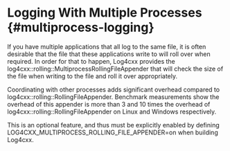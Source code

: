 Logging With Multiple Processes {#multiprocess-logging}
===
<!--
 Note: License header cannot be first, as doxygen does not generate
 cleanly if it before the '==='
-->
<!--
 Licensed to the Apache Software Foundation (ASF) under one or more
 contributor license agreements.  See the NOTICE file distributed with
 this work for additional information regarding copyright ownership.
 The ASF licenses this file to You under the Apache License, Version 2.0
 (the "License"); you may not use this file except in compliance with
 the License.  You may obtain a copy of the License at

	http://www.apache.org/licenses/LICENSE-2.0

 Unless required by applicable law or agreed to in writing, software
 distributed under the License is distributed on an "AS IS" BASIS,
 WITHOUT WARRANTIES OR CONDITIONS OF ANY KIND, either express or implied.
 See the License for the specific language governing permissions and
 limitations under the License.
-->

If you have multiple applications that all log to the same file, it is often
desirable that the file that these applications write to will roll over when
required.  In order for that to happen, Log4cxx provides the
log4cxx::rolling::MultiprocessRollingFileAppender that will check the size of the file when
writing to the file and roll it over appropriately.

Coordinating with other processes adds significant overhead compared to log4cxx::rolling::RollingFileAppender.
Benchmark measurements show the overhead of this appender is more than 3 and 10 times
the overhead of log4cxx::rolling::RollingFileAppender on Linux and Windows respectively.

This is an optional feature, and thus must be explicitly enabled
by defining LOG4CXX_MULTIPROCESS_ROLLING_FILE_APPENDER=on when building Log4cxx.

